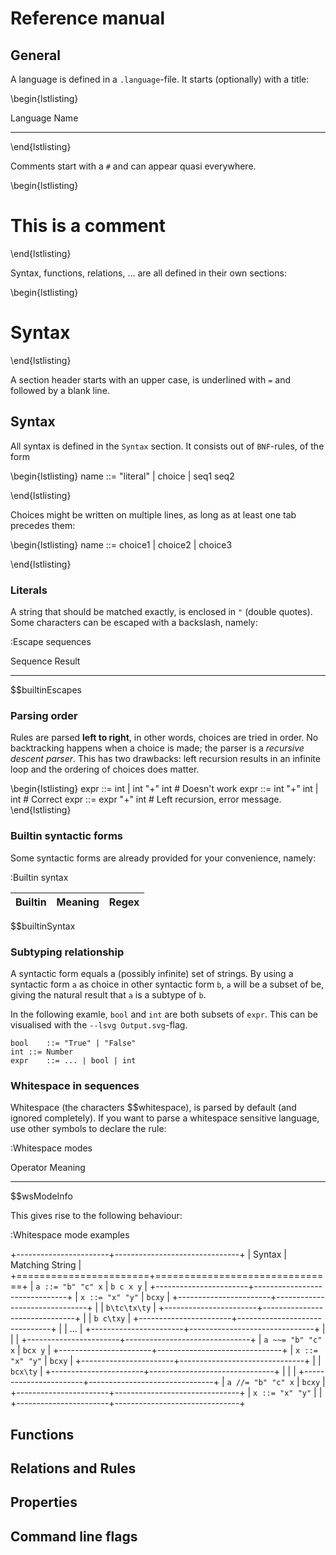 

 Reference manual
==================

 General
---------

A language is defined in a `.language`-file. It starts (optionally) with a title:

\begin{lstlisting}

 Language Name
***************

\end{lstlisting}

Comments start with a `#` and can appear quasi everywhere.

\begin{lstlisting}

# This is a comment
\end{lstlisting}

Syntax, functions, relations, ... are all defined in their own sections:


\begin{lstlisting}

 Syntax
========

\end{lstlisting}


A section header starts with an upper case, is underlined with `=` and followed by a blank line.


 Syntax
--------


All syntax is defined in the `Syntax` section. It consists out of `BNF`-rules, of the form

\begin{lstlisting}
name	::= "literal" | choice | seq1 seq2

\end{lstlisting}

Choices might be written on multiple lines, as long as at least one tab precedes them:

\begin{lstlisting}
name	::= choice1 | choice2
	| choice3

\end{lstlisting}

### Literals

A string that should be matched exactly, is enclosed in `"` (double quotes). Some characters can be escaped with a backslash, namely:

:Escape sequences

Sequence	Result
--------	------
$$builtinEscapes


### Parsing order

Rules are parsed __left to right__, in other words, choices are tried in order. No backtracking happens when a choice is made; the parser is a _recursive descent parser_.
This has two drawbacks: left recursion results in an infinite loop and the ordering of choices does matter.

\begin{lstlisting}
expr	::= int | int "+" int	# Doesn't work
expr	::= int "+" int | int	# Correct
expr	::= expr "+" int	# Left recursion, error message.
\end{lstlisting}


### Builtin syntactic forms

Some syntactic forms are already provided for your convenience, namely:

:Builtin syntax


|Builtin	|Meaning				|Regex
|:--------------|:--------------------------------------|:--------------
$$builtinSyntax


### Subtyping relationship

A syntactic form equals a (possibly infinite) set of strings. By using a syntactic form `a` as choice in other syntactic form `b`, `a` will be a subset of be, giving the natural result that `a` is a subtype of `b`.

In the following examle, `bool` and `int` are both subsets of `expr`. This can be visualised with the `--lsvg Output.svg`-flag. 


	bool	::= "True" | "False"
	int	::= Number
	expr	::= ... | bool | int


### Whitespace in sequences

Whitespace (the characters $$whitespace), is parsed by default (and ignored completely). If you want to parse a whitespace sensitive language, use other symbols to declare the rule:

:Whitespace modes

Operator	Meaning	
--------	-------
$$wsModeInfo

This gives rise to the following behaviour:

:Whitespace mode examples

+-----------------------+-------------------------------+
| Syntax 		| Matching String		|
+=======================+===============================+
| `a ::= "b" "c" x`	| `b c x y`			|
+-----------------------+-------------------------------+
| `x ::= "x" "y"`	| `bcxy`			|
+-----------------------+-------------------------------+
|			| `b\tc\tx\ty`			|
+-----------------------+-------------------------------+
|			| `b c\txy`			|
+-----------------------+-------------------------------+
|			| ...				|
+-----------------------+-------------------------------+
|			| 				|
+-----------------------+-------------------------------+
| `a ~~= "b" "c" x`	| `bcx y`			|
+-----------------------+-------------------------------+
| `x ::= "x" "y"`	| `bcxy`			|
+-----------------------+-------------------------------+
|			| `bcx\ty`			|
+-----------------------+-------------------------------+
|			| 				|
+-----------------------+-------------------------------+
| `a //= "b" "c" x`	| `bcxy`			|
+-----------------------+-------------------------------+
| `x ::= "x" "y"`	| 				|
+-----------------------+-------------------------------+


 Functions
-----------



 Relations and Rules
---------------------


 Properties
------------


 Command line flags
--------------------


